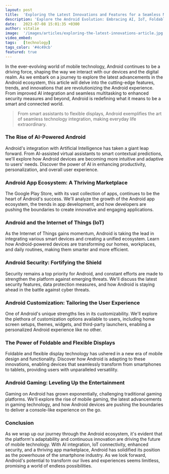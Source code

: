 ```yaml
---
layout: post
title:  'Exploring the Latest Innovations and Features for a Seamless Mobile Experience.'
description: 'Explore the Android Evolution: Embracing AI, IoT, Foldable Displays, and More - A journey into the future of mobile technology.'
date:   2023-07-08 15:01:35 +0300
author: vitalie
image:  '/images/articles/exploring-the-latest-innovations-article.jpg'
video_embed:
tags:   [technology]
tags_color: '#4c49cb'
featured: true
---
```

In the ever-evolving world of mobile technology, Android continues to be a driving force, shaping the way we interact with our devices and the digital realm. As we embark on a journey to explore the latest advancements in the Android ecosystem, this article will delve into the cutting-edge features, trends, and innovations that are revolutionizing the Android experience. From improved AI integration and seamless multitasking to enhanced security measures and beyond, Android is redefining what it means to be a smart and connected world.

> From smart assistants to flexible displays, Android exemplifies the art of seamless technology integration, making everyday life extraordinary.

### The Rise of AI-Powered Android

Android's integration with Artificial Intelligence has taken a giant leap forward. From AI-assisted virtual assistants to smart contextual predictions, we'll explore how Android devices are becoming more intuitive and adaptive to users' needs. Discover the power of AI in enhancing productivity, personalization, and overall user experience.

### Android App Ecosystem: A Thriving Marketplace

The Google Play Store, with its vast collection of apps, continues to be the heart of Android's success. We'll analyze the growth of the Android app ecosystem, the trends in app development, and how developers are pushing the boundaries to create innovative and engaging applications.


### Android and the Internet of Things (IoT)

As the Internet of Things gains momentum, Android is taking the lead in integrating various smart devices and creating a unified ecosystem. Learn how Android-powered devices are transforming our homes, workplaces, and daily routines, making them smarter and more efficient.

### Android Security: Fortifying the Shield

Security remains a top priority for Android, and constant efforts are made to strengthen the platform against emerging threats. We'll discuss the latest security features, data protection measures, and how Android is staying ahead in the battle against cyber threats.

### Android Customization: Tailoring the User Experience

One of Android's unique strengths lies in its customizability. We'll explore the plethora of customization options available to users, including home screen setups, themes, widgets, and third-party launchers, enabling a personalized Android experience like no other.

### The Power of Foldable and Flexible Displays

Foldable and flexible display technology has ushered in a new era of mobile design and functionality. Discover how Android is adapting to these innovations, enabling devices that seamlessly transform from smartphones to tablets, providing users with unparalleled versatility.


### Android Gaming: Leveling Up the Entertainment

Gaming on Android has grown exponentially, challenging traditional gaming platforms. We'll explore the rise of mobile gaming, the latest advancements in gaming technology, and how Android devices are pushing the boundaries to deliver a console-like experience on the go.

### Conclusion

As we wrap up our journey through the Android ecosystem, it's evident that the platform's adaptability and continuous innovation are driving the future of mobile technology. With AI integration, IoT connectivity, enhanced security, and a thriving app marketplace, Android has solidified its position as the powerhouse of the smartphone industry. As we look forward, Android's potential to transform our lives and experiences seems limitless, promising a world of endless possibilities.
